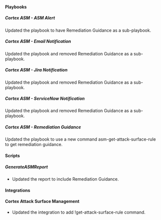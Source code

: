 #### Playbooks

##### Cortex ASM - ASM Alert

Updated the playbook to have Remediation Guidance as a sub-playbook.

##### Cortex ASM - Email Notification

Updated the playbook and removed Remediation Guidance as a sub-playbook.

##### Cortex ASM - Jira Notification

Updated the playbook and removed Remediation Guidance as a sub-playbook.

##### Cortex ASM - ServiceNow Notification

Updated the playbook and removed Remediation Guidance as a sub-playbook.

##### Cortex ASM - Remediation Guidance

Updated the playbook to use a new command asm-get-attack-surface-rule to get remediation guidance.

#### Scripts

##### GenerateASMReport
- Updated the report to include Remediation Guidance.

#### Integrations

#### Cortex Attack Surface Management

- Updated the integration to add !get-attack-surface-rule command.